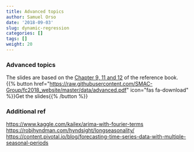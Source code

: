 ```yaml
---
title: Advanced topics
author: Samuel Orso
date: '2018-09-03'
slug: dynamic-regression
categories: []
tags: []
weight: 20
---
```


### Advanced topics
The slides are based on the [Chapter 9, 11 and 12](https://otexts.org/fpp2/) of the reference book.   
{{% button href="https://raw.githubusercontent.com/SMAC-Group/fc2018_website/master/data/advanced.pdf" icon="fas fa-download" %}}Get the slides{{% /button %}}   

### Additional ref
<https://www.kaggle.com/kailex/arima-with-fourier-terms>
<https://robjhyndman.com/hyndsight/longseasonality/>
<https://content.pivotal.io/blog/forecasting-time-series-data-with-multiple-seasonal-periods>
